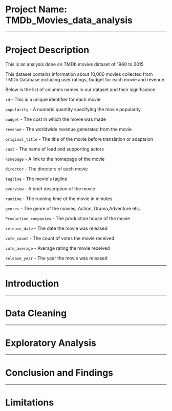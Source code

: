 # Project Name: TMDb_Movies_data_analysis

----
# Project Description
This is an analysis done on TMDb movies dataset of 1960 to 2015

This dataset contains information about 10,000 movies collected from TMDb Database including user ratings, budget for each movie and revenue.

Below is the list of columns names in our dataset and their significance

`id` - This is a unique identifier for each movie

`popularity` - A numeric quantity specifying the movie popularity

`budget` - The cost in which the movie was made

`revenue` - The worldwide revenue generated from the movie

`original_title` - The title of the movie before translation or adaptaion

`cast` - The name of lead and supporting actors

`homepage` - A link to the homepage of the movie

`director` - The directors of each movie

`tagline` - The movie's tagline

`overview` - A brief description of the movie

`runtime` - The running time of the movie in minutes

`genres` - The genre of the movies; Action, Drama,Adventure etc..

`Production_companies` - The production house of the movie

`release_date` - The date the movie was released

`vote_count` - The count of votes the movie received

`vote_average` - Average rating the movie received

`release_year` - The year the movie was released

----
# Introduction





----
# Data Cleaning






----
# Exploratory Analysis





----
# Conclusion and Findings




----
# Limitations 
